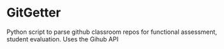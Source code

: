 # GitGetter
Python script to parse github classroom repos for functional assessment, student evaluation. Uses the Gihub API

